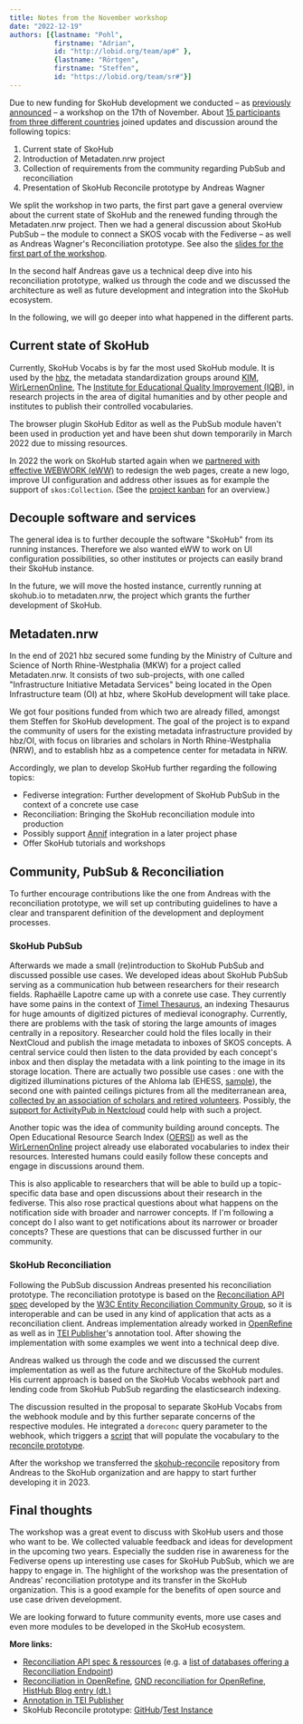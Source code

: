 ```yaml
---
title: Notes from the November workshop
date: "2022-12-19"
authors: [{lastname: "Pohl",
           firstname: "Adrian",
           id: "http://lobid.org/team/ap#" },
           {lastname: "Rörtgen",
           firstname: "Steffen",
           id: "https://lobid.org/team/sr#"}]
---
```


Due to new funding for SkoHub development we conducted – as [previously announced](https://blog.skohub.io/2022-11-skohub-workshop/) – a workshop on the 17th of November. About [15 participants from three different countries](https://pad.gwdg.de/s/2022-11-17-skohub-workshop#Attendees) joined updates and discussion around the following topics:

1. Current state of SkoHub 
2. Introduction of Metadaten.nrw project
3. Collection of requirements from the community regarding PubSub and reconciliation 
4. Presentation of SkoHub Reconcile prototype by Andreas Wagner

We split the workshop in two parts, the first part gave a general overview about the current state of SkoHub and the renewed funding through the Metadaten.nrw project. Then we had a general discussion about SkoHub PubSub – the module to connect a SKOS vocab with the Fediverse – as well as Andreas Wagner's Reconciliation prototype. See also the [slides for the first part of the workshop](https://pad.gwdg.de/p/veKgVreqw).

In the second half Andreas gave us a technical deep dive into his reconciliation prototype, walked us through the code and we discussed the architecture as well as future development and integration into the SkoHub ecosystem.

In the following, we will go deeper into what happened in the different parts.

## Current state of SkoHub

Currently, SkoHub Vocabs is by far the most used SkoHub module. It is used by the [hbz](https://www.hbz-nrw.de/), the metadata standardization groups around [KIM](https://wiki.dnb.de/display/DINIAGKIM), [WirLernenOnline](https://wirlernenonline.de/), The [Institute for Educational Quality Improvement (IQB)](https://www.iqb.hu-berlin.de/), in research projects in the area of digital humanities and by other people and institutes to publish their controlled vocabularies.

The browser plugin  SkoHub Editor as well as the PubSub module haven't been used in production yet and have been shut down temporarily in March 2022 due to missing resources.

In 2022 the work on SkoHub started again when we [partnered with effective WEBWORK (eWW)](https://blog.skohub.io/2022-05-eww-project-kickoff/) to redesign the web pages, create a new logo, improve UI configuration and address other issues as for example the support of `skos:Collection`. (See the [project kanban](https://github.com/orgs/skohub-io/projects/2) for an overview.)

## Decouple software and services

The general idea is to further decouple the software "SkoHub" from its running instances. Therefore we also wanted eWW to work on UI configuration possibilities, so other institutes or projects can easily brand their SkoHub instance.

In the future, we will move the hosted instance, currently running at skohub.io to metadaten.nrw, the project which grants the further development of SkoHub.

## Metadaten.nrw

In the end of 2021 hbz secured some funding by the Ministry of Culture and Science of North Rhine-Westphalia (MKW) for a project called Metadaten.nrw. It consists of two sub-projects, with one called "Infrastructure Initiative Metadata Services" being located in the Open Infrastructure team (OI) at hbz, where SkoHub development will take place.

We got four positions funded from which two are already filled, amongst them Steffen for SkoHub development. The goal of the project is to expand the community of users for the existing metadata infrastructure provided by hbz/OI, with focus on libraries and scholars in North Rhine-Westphalia (NRW), and to establish hbz as a competence center for metadata in NRW.

Accordingly, we plan to develop SkoHub further regarding the following topics:

* Fediverse integration: Further development of SkoHub PubSub in the context of a concrete use case
* Reconciliation: Bringing the SkoHub reconciliation module into production
* Possibly support [Annif](https://annif.org/) integration in a later project phase
* Offer SkoHub tutorials and workshops

## Community, PubSub & Reconciliation

To further encourage contributions like the one from Andreas with the reconciliation prototype, we will set up contributing guidelines to have a clear and transparent definition of the development and deployment processes.

### SkoHub PubSub

Afterwards we made a small (re)introduction to SkoHub PubSub and discussed possible use cases. We developed ideas about SkoHub PubSub serving as a communication hub between researchers for their research fields. Raphaëlle Lapotre came up with a conrete use case. They currently have some pains in the context of [Timel Thesaurus](https://datu.ehess.fr/timel/en/), an indexing Thesaurus for huge amounts of digitized pictures of medieval iconography. Currently, there are problems with the task of storing the large amounts of images centrally in a repository. Researcher could hold the files locally in their NextCloud and publish the image metadata to inboxes of SKOS concepts. A central service could then listen to the data provided by each concept's inbox and then display the metadata with a link pointing to the image in its storage location. There are actually two possible use cases : one with the digitized illuminations pictures of the Ahloma lab (EHESS, [sample](https://didomena.ehess.fr/collections/3x816n47s?locale=fr)), the second one with painted ceilings pictures from all the mediterranean area, [collected by an association of scholars and retired volunteers](https://rcppm.org/blog/histoire-et-decouverte/carte-interactive-des-plafonds-peints-medievaux/). Possibly, the [support for ActivityPub in Nextcloud](https://nextcloud.com/blog/nextcloud-introduces-social-features-joins-the-fediverse/) could help with such a project.

Another topic was the idea of community building around concepts. The Open Educational Resource Search Index ([OERSI](https://oersi.org)) as well as the [WirLernenOnline](https://wirlernenonline.de/) project already use elaborated vocabularies to index their resources. Interested humans could easily follow these concepts and engage in discussions around them.

This is also applicable to researchers that will be able to build up a topic-specific data base and open discussions about their research in the fediverse. This also rose practical questions about what happens on the notification side with broader and narrower concepts. If I'm following a concept do I also want to get notifications about its narrower or broader concepts? These are questions that can be discussed further in our community.

### SkoHub Reconciliation

Following the PubSub discussion Andreas presented his reconciliation prototype. The reconciliation prototype is based on the [Reconciliation API spec](https://reconciliation-api.github.io/specs/latest/) developed by the [W3C Entity Reconciliation Community Group](https://www.w3.org/community/reconciliation/), so it is interoperable and can be used in any kind of application that acts as a reconciliation client. Andreas implementation already worked in [OpenRefine](https://openrefine.org/) as well as in [TEI Publisher](https://teipublisher.com)'s annotation tool. After showing the implementation with some examples we went into a technical deep dive.

Andreas walked us through the code and we discussed the current implementation as well as the future architecture of the SkoHub modules. His current approach is based on the SkoHub Vocabs webhook part and lending code from SkoHub PubSub regarding the elasticsearch indexing.

The discussion resulted in the proposal to separate SkoHub Vocabs from the webhook module and by this further separate concerns of the respective modules. He integrated a `doreconc` query parameter to the webhook, which triggers a [script](https://github.com/mpilhlt/skohub-vocabs/blob/feature-reconc/src/populateReconciliation.js) that will populate the vocabulary to the [reconcile prototype](https://github.com/skohub-io/skohub-reconcile).

After the workshop we transferred the [skohub-reconcile](https://github.com/skohub-io/skohub-reconcile) repository from Andreas to the SkoHub organization and are happy to start further developing it in 2023.

## Final thoughts

The workshop was a great event to discuss with SkoHub users and those who want to be. We collected valuable feedback and ideas for development in the upcoming two years.
Especially the sudden rise in awareness for the Fediverse opens up interesting use cases for SkoHub PubSub, which we are happy to engage in. The highlight of the workshop was the presentation of Andreas' reconciliation prototype and its transfer in the SkoHub organization. This is a good example for the benefits of open source and use case driven development.

We are looking forward to future community events, more use cases and even more modules to be developed in the SkoHub ecosystem.

**More links:**
- [Reconciliation API spec & ressources](https://reconciliation-api.github.io/) (e.g.  a [list of databases offering a Reconciliation Endpoint](https://reconciliation-api.github.io/testbench/#/))
- [Reconciliation in OpenRefine](https://docs.openrefine.org/manual/reconciling), [GND reconciliation for OpenRefine](https://lobid.org/gnd/reconcile), [HistHub Blog entry (dt.)](https://histhub.ch/reconciling/)
- [Annotation in TEI Publisher](https://teipublisher.com/exist/apps/tei-publisher/doc/blog/tei-publisher-710.xml)
- SkoHub Reconcile prototype: [GitHub](https://github.com/skohub-io/skohub-reconcile)/[Test Instance](https://c111-064.cloud.gwdg.de/reconc/)